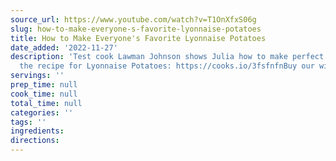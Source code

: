 ```yaml
---
source_url: https://www.youtube.com/watch?v=T1OnXfxS06g
slug: how-to-make-everyone-s-favorite-lyonnaise-potatoes
title: How to Make Everyone's Favorite Lyonnaise Potatoes
date_added: '2022-11-27'
description: 'Test cook Lawman Johnson shows Julia how to make perfect Lyonnaise Potatoes.Get
  the recipe for Lyonnaise Potatoes: https://cooks.io/3fsfnfnBuy our winning ch...'
servings: ''
prep_time: null
cook_time: null
total_time: null
categories: ''
tags: ''
ingredients:
directions:
---
```

